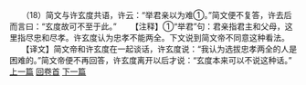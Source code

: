 　　（18）简文与许玄度共语，许云：“举君亲以为难①。”简文便不复答，许去后而言曰：“玄度故可不至于此。”
　　【注释】①“举君”句：君亲指君主和父母，这里指尽忠和尽孝。许玄度认为忠孝不能两全。下文说到简文帝不同意这种看法。
　　【译文】简文帝和许玄度在一起谈话，许玄度说：“我认为选拔忠孝两全的人是困难的。”简文帝便不再回答，许玄度离开以后才说：“玄度本来可以不说这种话。”
<br>[上一篇](26_17) [回卷首](26_00) [下一篇](26_19)
